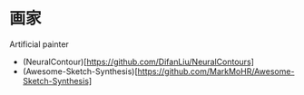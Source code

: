 # 画家
Artificial painter

- (NeuralContour)[https://github.com/DifanLiu/NeuralContours]
- (Awesome-Sketch-Synthesis)[https://github.com/MarkMoHR/Awesome-Sketch-Synthesis]

